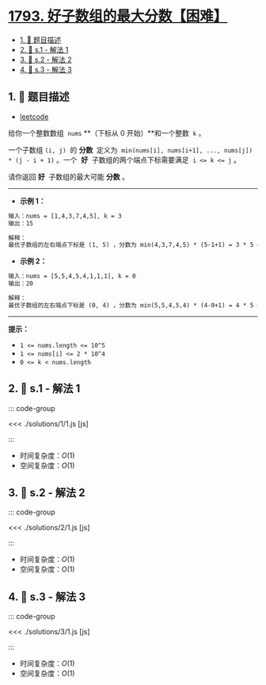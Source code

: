 # [1793. 好子数组的最大分数【困难】](https://github.com/tnotesjs/TNotes.leetcode/tree/main/notes/1793.%20%E5%A5%BD%E5%AD%90%E6%95%B0%E7%BB%84%E7%9A%84%E6%9C%80%E5%A4%A7%E5%88%86%E6%95%B0%E3%80%90%E5%9B%B0%E9%9A%BE%E3%80%91)

<!-- region:toc -->

- [1. 📝 题目描述](#1--题目描述)
- [2. 🎯 s.1 - 解法 1](#2--s1---解法-1)
- [3. 🎯 s.2 - 解法 2](#3--s2---解法-2)
- [4. 🎯 s.3 - 解法 3](#4--s3---解法-3)

<!-- endregion:toc -->

## 1. 📝 题目描述

- [leetcode](https://leetcode.cn/problems/maximum-score-of-a-good-subarray/)

给你一个整数数组  `nums` **（下标从 0 开始）**和一个整数  `k` 。

一个子数组 `(i, j)`  的 **分数**  定义为  `min(nums[i], nums[i+1], ..., nums[j]) * (j - i + 1)` 。一个  **好**  子数组的两个端点下标需要满足  `i <= k <= j` 。

请你返回 **好**  子数组的最大可能 **分数** 。

---

- **示例 1：**

```txt
输入：nums = [1,4,3,7,4,5], k = 3
输出：15

解释：
最优子数组的左右端点下标是 (1, 5) ，分数为 min(4,3,7,4,5) * (5-1+1) = 3 * 5 = 15 。
```

- **示例 2：**

```txt
输入：nums = [5,5,4,5,4,1,1,1], k = 0
输出：20

解释：
最优子数组的左右端点下标是 (0, 4) ，分数为 min(5,5,4,5,4) * (4-0+1) = 4 * 5 = 20 。
```

---

**提示：**

- `1 <= nums.length <= 10^5`
- `1 <= nums[i] <= 2 * 10^4`
- `0 <= k < nums.length`

## 2. 🎯 s.1 - 解法 1

::: code-group

<<< ./solutions/1/1.js [js]

:::

- 时间复杂度：$O(1)$
- 空间复杂度：$O(1)$

## 3. 🎯 s.2 - 解法 2

::: code-group

<<< ./solutions/2/1.js [js]

:::

- 时间复杂度：$O(1)$
- 空间复杂度：$O(1)$

## 4. 🎯 s.3 - 解法 3

::: code-group

<<< ./solutions/3/1.js [js]

:::

- 时间复杂度：$O(1)$
- 空间复杂度：$O(1)$

